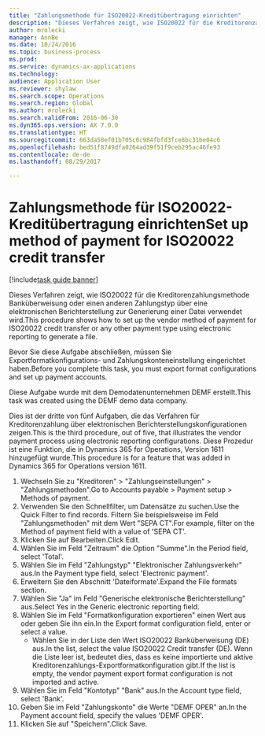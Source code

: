 ```yaml
--- 
title: "Zahlungsmethode für ISO20022-Kreditübertragung einrichten"
description: "Dieses Verfahren zeigt, wie ISO20022 für die Kreditorenzahlungsmethode Banküberweisung oder einen anderen Zahlungstyp über eine elektronischen Berichterstellung zur Generierung einer Datei verwendet wird."
author: mrolecki
manager: AnnBe
ms.date: 10/24/2016
ms.topic: business-process
ms.prod: 
ms.service: dynamics-ax-applications
ms.technology: 
audience: Application User
ms.reviewer: shylaw
ms.search.scope: Operations
ms.search.region: Global
ms.author: mrolecki
ms.search.validFrom: 2016-06-30
ms.dyn365.ops.version: AX 7.0.0
ms.translationtype: HT
ms.sourcegitcommit: 663da58ef01b705c0c984fbfd3fce8bc31be04c6
ms.openlocfilehash: bed51f8749dfa0264ad39f51f9ceb295ac46fe93
ms.contentlocale: de-de
ms.lasthandoff: 08/29/2017

---
```

# <a name="set-up-method-of-payment-for-iso20022-credit-transfer"></a><span data-ttu-id="9a904-103">Zahlungsmethode für ISO20022-Kreditübertragung einrichten</span><span class="sxs-lookup"><span data-stu-id="9a904-103">Set up method of payment for ISO20022 credit transfer</span></span>

[!include[task guide banner](../../includes/task-guide-banner.md)]

<span data-ttu-id="9a904-104">Dieses Verfahren zeigt, wie ISO20022 für die Kreditorenzahlungsmethode Banküberweisung oder einen anderen Zahlungstyp über eine elektronischen Berichterstellung zur Generierung einer Datei verwendet wird.</span><span class="sxs-lookup"><span data-stu-id="9a904-104">This procedure shows how to set up the vendor method of payment for ISO20022 credit transfer or any other payment type using electronic reporting to generate a file.</span></span> 

<span data-ttu-id="9a904-105">Bevor Sie diese Aufgabe abschließen, müssen Sie Exportformatkonfigurations- und Zahlungskonteneinstellung eingerichtet haben.</span><span class="sxs-lookup"><span data-stu-id="9a904-105">Before you complete this task, you must export format configurations and set up payment accounts.</span></span>

<span data-ttu-id="9a904-106">Diese Aufgabe wurde mit dem Demodatenunternehmen DEMF erstellt.</span><span class="sxs-lookup"><span data-stu-id="9a904-106">This task was created using the DEMF demo data company.</span></span>

<span data-ttu-id="9a904-107">Dies ist der dritte von fünf Aufgaben, die das Verfahren für Kreditorenzahlung über elektronischen Berichterstellungskonfigurationen zeigen.</span><span class="sxs-lookup"><span data-stu-id="9a904-107">This is the third procedure, out of five, that illustrates the vendor payment process using electronic reporting configurations.</span></span> <span data-ttu-id="9a904-108">Diese Prozedur ist eine Funktion, die in Dynamics 365 for Operations, Version 1611 hinzugefügt wurde.</span><span class="sxs-lookup"><span data-stu-id="9a904-108">This procedure is for a feature that was added in Dynamics 365 for Operations version 1611.</span></span>

1. <span data-ttu-id="9a904-109">Wechseln Sie zu "Kreditoren" > "Zahlungseinstellungen" > "Zahlungsmethoden".</span><span class="sxs-lookup"><span data-stu-id="9a904-109">Go to Accounts payable > Payment setup > Methods of payment.</span></span>
2. <span data-ttu-id="9a904-110">Verwenden Sie den Schnellfilter, um Datensätze zu suchen.</span><span class="sxs-lookup"><span data-stu-id="9a904-110">Use the Quick Filter to find records.</span></span> <span data-ttu-id="9a904-111">Filtern Sie beispielsweise im Feld "Zahlungsmethoden" mit dem Wert "SEPA CT".</span><span class="sxs-lookup"><span data-stu-id="9a904-111">For example, filter on the Method of payment field with a value of 'SEPA CT'.</span></span>
3. <span data-ttu-id="9a904-112">Klicken Sie auf Bearbeiten.</span><span class="sxs-lookup"><span data-stu-id="9a904-112">Click Edit.</span></span>
4. <span data-ttu-id="9a904-113">Wählen Sie im Feld "Zeitraum" die Option "Summe".</span><span class="sxs-lookup"><span data-stu-id="9a904-113">In the Period field, select 'Total'.</span></span>
5. <span data-ttu-id="9a904-114">Wählen Sie im Feld "Zahlungstyp" "Elektronischer Zahlungsverkehr" aus.</span><span class="sxs-lookup"><span data-stu-id="9a904-114">In the Payment type field, select 'Electronic payment'.</span></span>
6. <span data-ttu-id="9a904-115">Erweitern Sie den Abschnitt 'Dateiformate'.</span><span class="sxs-lookup"><span data-stu-id="9a904-115">Expand the File formats section.</span></span>
7. <span data-ttu-id="9a904-116">Wählen Sie "Ja" im Feld "Generische elektronische Berichterstellung" aus.</span><span class="sxs-lookup"><span data-stu-id="9a904-116">Select Yes in the Generic electronic reporting field.</span></span>
8. <span data-ttu-id="9a904-117">Wählen Sie im Feld "Formatkonfiguration exportieren" einen Wert aus oder geben Sie ihn ein.</span><span class="sxs-lookup"><span data-stu-id="9a904-117">In the Export format configuration field, enter or select a value.</span></span>
    * <span data-ttu-id="9a904-118">Wählen Sie in der Liste den Wert ISO20022 Banküberweisung (DE) aus.</span><span class="sxs-lookup"><span data-stu-id="9a904-118">In the list, select the value ISO20022 Credit transfer (DE).</span></span> <span data-ttu-id="9a904-119">Wenn die Liste leer ist, bedeutet dies, dass es keine importierte und aktive Kreditorenzahlungs-Exportformatkonfiguration gibt.</span><span class="sxs-lookup"><span data-stu-id="9a904-119">If the list is empty, the vendor payment export format configuration is not imported and active.</span></span>  
9. <span data-ttu-id="9a904-120">Wählen Sie im Feld "Kontotyp" "Bank" aus.</span><span class="sxs-lookup"><span data-stu-id="9a904-120">In the Account type field, select 'Bank'.</span></span>
10. <span data-ttu-id="9a904-121">Geben Sie im Feld "Zahlungskonto" die Werte "DEMF OPER" an.</span><span class="sxs-lookup"><span data-stu-id="9a904-121">In the Payment account field, specify the values 'DEMF OPER'.</span></span>
11. <span data-ttu-id="9a904-122">Klicken Sie auf "Speichern".</span><span class="sxs-lookup"><span data-stu-id="9a904-122">Click Save.</span></span>



